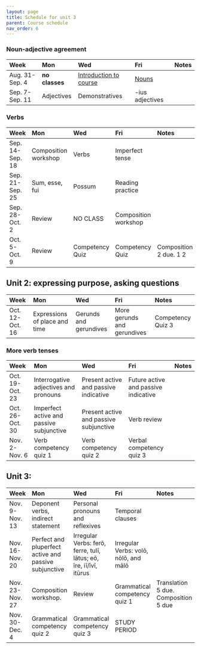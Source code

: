 ```yaml
---
layout: page
title: Schedule for unit 3
parent: Course schedule
nav_order: 6
---
```



### Noun-adjective agreement

| Week | Mon     |  Wed     |  Fri     | Notes |
| :------------- | :------------- |:------------- | :-------------| :-------------|
|Aug. 31-Sep. 4 | **no classes** | [Introduction to course](../assignments/intro/)| [Nouns](../assignments/nouns/) |      |
|Sep. 7-Sep. 11 | Adjectives | Demonstratives| -ius adjectives |      |


### Verbs

| Week | Mon     |  Wed     |  Fri     | Notes |
| :------------- | :------------- |:------------- | :-------------| :-------------|
|Sep. 14-Sep. 18 | Composition workshop | Verbs| Imperfect tense |      |
|Sep. 21-Sep. 25 | Sum, esse, fui | Possum| Reading practice |      |
|Sep. 28-Oct. 2 | Review | NO CLASS| Composition workshop |      |
|Oct. 5-Oct. 9 | Review | Competency Quiz| Competency Quiz |     Composition 2 due. 1 2 |


## Unit 2: expressing purpose, asking questions

| Week | Mon     |  Wed     |  Fri     | Notes |
| :------------- | :------------- |:------------- | :-------------| :-------------|
|Oct. 12-Oct. 16 | Expressions of place and time | Gerunds and gerundives| More gerunds and gerundives |     Competency Quiz 3 |


### More verb tenses

| Week | Mon     |  Wed     |  Fri     | Notes |
| :------------- | :------------- |:------------- | :-------------| :-------------|
|Oct. 19-Oct. 23 | Interrogative adjectives and pronouns | Present active and passive indicative| Future active and passive indicative |      |
|Oct. 26-Oct. 30 | Imperfect active and passive subjunctive | Present active and passive subjunctive| Verb review |      |
|Nov. 2-Nov. 6 | Verb competency quiz 1 | Verb competency quiz 2| Verbal competency quiz 3 |      |


## Unit 3:

| Week | Mon     |  Wed     |  Fri     | Notes |
| :------------- | :------------- |:------------- | :-------------| :-------------|
|Nov. 9-Nov. 13 | Deponent verbs, indirect statement | Personal pronouns and reflexives| Temporal clauses |      |
|Nov. 16-Nov. 20 | Perfect and pluperfect active and passive subjunctive | Irregular Verbs: ferō, ferre, tulī, lātus; eō, īre, iī/īvī, itūrus| Irregular Verbs: volō, nōlō, and mālō |      |
|Nov. 23-Nov. 27 | Composition workshop. | Review| Grammatical competency quiz 1 |     Translation 5 due. Composition 5 due |
|Nov. 30-Dec. 4 | Grammatical competency quiz 2 | Grammatical competency quiz 3| STUDY PERIOD |      |


